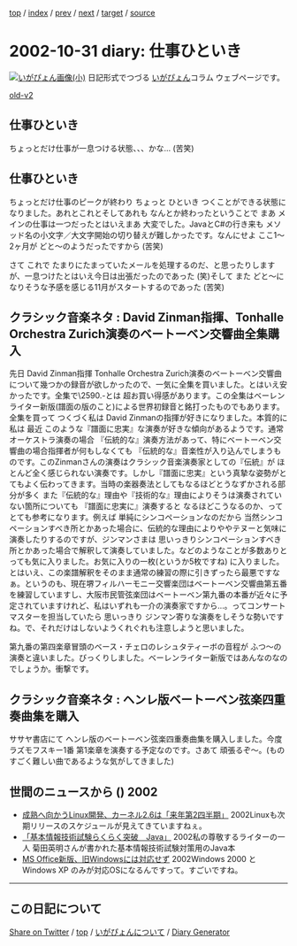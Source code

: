 [top](https://igapyon.github.io/diary/) 
 / [index](https://igapyon.github.io/diary/2002/index.html) 
 / [prev](https://igapyon.github.io/diary/2002/ig021030.html) 
 / [next](https://igapyon.github.io/diary/2002/ig021101.html) 
 / [target](https://igapyon.github.io/diary/2002/ig021031.html) 
 / [source](https://github.com/igapyon/diary/blob/gh-pages/2002/ig021031.html.src.md) 

2002-10-31 diary: 仕事ひといき
=====================================================================================================
[![いがぴょん画像(小)](https://igapyon.github.io/diary/images/iga200306s.jpg "いがぴょん")](https://igapyon.github.io/diary/memo/memoigapyon.html) 日記形式でつづる [いがぴょん](https://igapyon.github.io/diary/memo/memoigapyon.html)コラム ウェブページです。

[old-v2](ig021031-orig.html)

## 仕事ひといき

ちょっとだけ仕事が一息つける状態、、、かな… (苦笑)


## 仕事ひといき

ちょっとだけ仕事のピークが終わり ちょっと ひといき つくことができる状態になりました。あれとこれとそしてあれも なんとか終わったということで まあ メインの仕事は一つだったとはいえまあ 大変でした。JavaとC#の行き来も メソッド名の小文字／大文字開始の切り替えが難しかったです。なんにせよ ここ1～2ヶ月が どと～のようだったですから (苦笑)

さて これで たまりにたまっていたメールを処理するのだ、と思ったりしますが、一息つけたとはいえ今日は出張だったのであった (笑)そして また どと～になりそうな予感を感じる11月がスタートするのであった (苦笑)

## クラシック音楽ネタ : David Zinman指揮、Tonhalle Orchestra Zurich演奏のベートーベン交響曲全集購入

先日 David Zinman指揮 Tonhalle Orchestra Zurich演奏のベートーベン交響曲について幾つかの録音が欲しかったので、一気に全集を買いました。とはいえ安かったです。全集で\2590.-とは 超お買い得感があります。この全集はベーレンライター新版(譜面の版のこと)による世界初録音と銘打ったものでもあります。全集を買って つくづく私は David Zinmanの指揮が好きになりました。本質的に私は 最近 このような『譜面に忠実』な演奏が好きな傾向があるようです。通常 オーケストラ演奏の場合 『伝統的な』演奏方法があって、特にベートーベン交響曲の場合指揮者が何もしなくても 『伝統的な』音楽性が入り込んでしまうものです。このZinmanさんの演奏はクラシック音楽演奏家としての『伝統』が ほとんど全く感じられない演奏です。しかし『譜面に忠実』という真摯な姿勢がとてもよく伝わってきます。当時の楽器奏法としてもなるほどとうなずかされる部分が多く また『伝統的な』理由や『技術的な』理由によりそうは演奏されていない箇所についても 『譜面に忠実に』演奏すると なるほどこうなるのか、ってとても参考になります。例えば 単純にシンコペーションなのだから 当然シンコペーションすべき所とかあった場合に、伝統的な理由によりややテヌーと気味に演奏したりするのですが、ジンマンさまは 思いっきりシンコペーションすべき所とかあった場合で解釈して演奏していました。などのようなことが多数ありとっても気に入りました。お気に入りの一枚(というか5枚ですね) に入りました。とはいえ、この楽譜解釈をそのまま通常の練習の際に引きずったら最悪ですなぁ。というのも、現在堺フィルハーモニー交響楽団はベートーベン交響曲第五番を練習していますし、大阪市民管弦楽団はベートーベン第九番の本番が近々に予定されていますけれど、私はいずれも一介の演奏家ですから…。ってコンサートマスターを担当していたら 思いっきり ジンマン寄りな演奏をしそうな勢いですね。で、それだけはしないようくれぐれも注意しようと思いました。

第九番の第四楽章冒頭のベース・チェロのレシュタティーボの音程が ふつ～の演奏と違いました。びっくりしました。ベーレンライター新版ではあんなのなのでしょうか。衝撃です。

## クラシック音楽ネタ : ヘンレ版ベートーベン弦楽四重奏曲集を購入

ササヤ書店にて ヘンレ版のベートーベン弦楽四重奏曲集を購入しました。今度ラズモフスキー1番 第1楽章を演奏する予定なのです。さあて 頑張るぞ～。(ものすごく難しい曲であるような気がしてきました)

## 世間のニュースから () 2002

* [成熟へ向かうLinux開発、カーネル2.6は「来年第2四半期」](http://www.zdnet.co.jp/news/0210/29/ne00_linux.html)  2002Linuxも次期リリースのスケジュールが見えてきていますねぇ。
* [「基本情報技術試験らくらく突破　Java」](http://www.gihyo.co.jp/books/syoseki.php/4-7741-1608-4)  2002私の尊敬するライターの一人 菊田英明さんが書かれた基本情報技術試験対策用のJava本
* [MS Office新版、旧Windowsには対応せず](http://www.zdnet.co.jp/news/0210/31/nebt_11.html)  2002Windows 2000 と Windows XP のみが対応OSになるんですって。すごいですね。

----------------------------------------------------------------------------------------------------

## この日記について

[Share on Twitter](https://twitter.com/intent/tweet?hashtags=igapyon%2Cdiary%2C%E3%81%84%E3%81%8C%E3%81%B4%E3%82%87%E3%82%93&text=%E4%BB%95%E4%BA%8B%E3%81%B2%E3%81%A8%E3%81%84%E3%81%8D&url=https%3A%2F%2Figapyon.github.io%2Fdiary%2F2002%2Fig021031.html) / [top](../index.html/) / [いがぴょんについて](https://igapyon.github.io/diary/memo/memoigapyon.html) / [Diary Generator](https://github.com/igapyon/igapyonv3)
